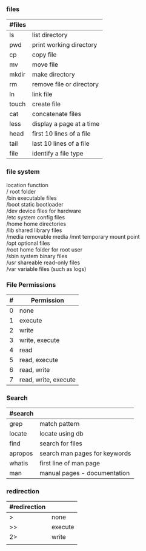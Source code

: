 ### files

| #files  |                         |
|--------|--------------------------|
| ls     | list directory           |
| pwd    | print working directory  |
| cp     | copy file                |
| mv     | move file                |
| mkdir  | make directory           |
| rm     | remove file or directory |
| ln     | link file                |
| touch  | create file              |
| cat    | concatenate files      |
| less  | display a page at a time      |
| head | first 10 lines of a file | 
| tail | last 10 lines of a file | 
| file | identify a file type |

### file system

 location  function   
/          root folder    
    /bin    executable files      
    /boot   static bootloader   
    /dev    device files for hardware    
    /etc    system config files  
    /home   home directories   
    /lib    shared library files  
    /media  removable media 
    /mnt    temporary mount point  
    /opt    optional files  
    /root   home folder for root user  
    /sbin   system binary files  
    /usr    shareable read-only files  
    /var    variable files (such as logs)  
  
### File Permissions

| # | Permission |
|---|------------|
| 0 | none       |
| 1 | execute    |
| 2 | write      |
| 3 | write, execute      |
| 4 | read      |
| 5 | read, execute      |
| 6 | read, write      |
| 7 | read, write, execute      |

### Search

| #search |  |
|---|------------|
| grep | match pattern       |
| locate | locate using db    |
| find | search for files      |
| apropos| search man pages for keywords      |
| whatis| first line of man page      |
| man | manual pages - documentation |

### redirection

| #redirection |  |
|---|------------|
| > | none       |
| >> | execute    |
| 2> | write      |
| | | write, execute
